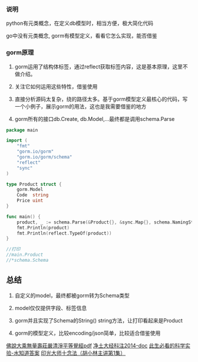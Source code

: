 ### 说明

python有元类概念，在定义db模型时，相当方便，极大简化代码

go中没有元类概念, gorm有模型定义，看看它怎么实现，能否借鉴

### gorm原理

1. gorm运用了结构体标签，通过reflect获取标签内容，这是基本原理，这里不做介绍。

2. 关注它如何运用这些特性，借鉴使用

3. 直接分析源码太复杂，绕的路径太多。基于gorm模型定义最核心的代码，写一个小例子，展示gorm的用法，这也是我需要借鉴的地方

4. gorm所有的接口db.Create, db.Model,...最终都是调用schema.Parse


```go
package main

import (
	"fmt"
	"gorm.io/gorm"
	"gorm.io/gorm/schema"
	"reflect"
	"sync"
)

type Product struct {
	gorm.Model
	Code  string
	Price uint
}

func main() {
	product, _ := schema.Parse(&Product{}, &sync.Map{}, schema.NamingStrategy{})
	fmt.Println(product)
	fmt.Println(reflect.TypeOf(product))
}

//打印
//main.Product
//*schema.Schema
```

## 总结

1. 自定义的model，最终都被gorm转为Schema类型

2. model仅仅提供字段、标签信息

3. gorm并且实现了Schema的String() string方法，让打印看起来是Product

4. gorm的模型定义，比较encoding/json简单，比较适合借鉴使用


[佛說大乘無量壽莊嚴清淨平等覺經pdf](http://doc.sxjy360.top/book/佛說大乘無量壽莊嚴清淨平等覺經(難字注音).pdf)
[净土大经科注2014-doc](http://doc.sxjy360.top/book/净土大经科注2014-doc.zip)
[此生必看的科学实验-水知道答案](http://v.youku.com/v_show/id_XMjgzMzcwNDk4OA)
[印光大师十念法（胡小林主讲第1集）](http://v.youku.com/v_show/id_XMzUwMzc4NzY4NA)
